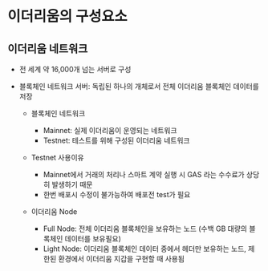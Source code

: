 <h1>이더리움의 구성요소</h1>

<h2>이더리움 네트워크</h2>

- 전 세계 약 16,000개 넘는 서버로 구성
- 블록체인 네트워크 서버: 독립된 하나의 개체로서 전체 이더리움 블록체인 데이터를 저장

  - 블록체인 네트워크

    - Mainnet: 실제 이더리움이 운영되는 네트워크
    - Testnet: 테스트를 위해 구성된 이더리움 네트워크

  - Testnet 사용이유

    - Mainnet에서 거래의 처리나 스마트 계약 실행 시 GAS 라는 수수료가 상당히 발생하기 때문
    - 한번 배포시 수정이 불가능하여 배포전 test가 필요

  - 이더리움 Node
    - Full Node: 전체 이더리움 블록체인을 보유하는 노드 (수백 GB 대량의 블록체인 데이터를 보유필요)
    - Light Node: 이더리움 블록체인 데이터 중에서 헤더만 보유하는 노드, 제한된 환경에서 이더리움 지갑을 구현할 때 사용됨
